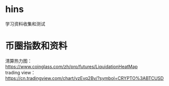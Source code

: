 # hins
学习资料收集和测试
# 币圈指数和资料
清算热力图：
https://www.coinglass.com/zh/pro/futures/LiquidationHeatMap  
trading view：  
https://cn.tradingview.com/chart/vzEvq2Bv/?symbol=CRYPTO%3ABTCUSD  
